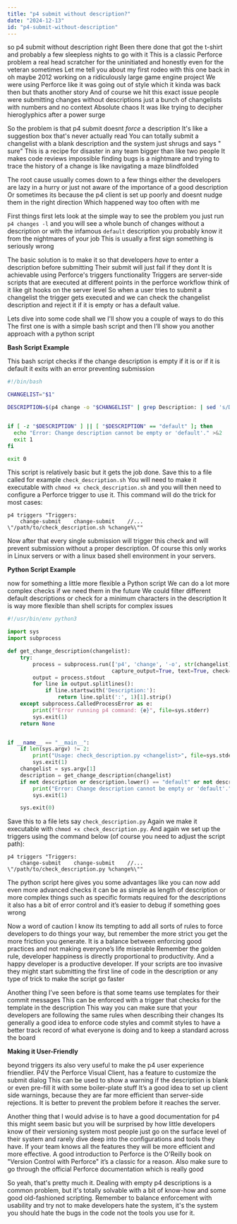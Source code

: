 ```yaml
---
title: "p4 submit without description?"
date: "2024-12-13"
id: "p4-submit-without-description"
---
```


so p4 submit without description right Been there done that got the t-shirt and probably a few sleepless nights to go with it This is a classic Perforce problem a real head scratcher for the uninitiated and honestly even for the veteran sometimes Let me tell you about my first rodeo with this one back in oh maybe 2012 working on a ridiculously large game engine project We were using Perforce like it was going out of style which it kinda was back then but thats another story And of course we hit this exact issue people were submitting changes without descriptions just a bunch of changelists with numbers and no context Absolute chaos It was like trying to decipher hieroglyphics after a power surge

So the problem is that p4 submit doesnt *force* a description It's like a suggestion box that's never actually read You can totally submit a changelist with a blank description and the system just shrugs and says " sure" This is a recipe for disaster in any team bigger than like two people It makes code reviews impossible finding bugs is a nightmare and trying to trace the history of a change is like navigating a maze blindfolded

The root cause usually comes down to a few things either the developers are lazy in a hurry or just not aware of the importance of a good description Or sometimes its because the p4 client is set up poorly and doesnt nudge them in the right direction Which happened way too often with me

First things first lets look at the simple way to see the problem you just run `p4 changes -l` and you will see a whole bunch of changes without a description or with the infamous `default` description you probably know it from the nightmares of your job This is usually a first sign something is seriously wrong

The basic solution is to make it so that developers *have* to enter a description before submitting Their submit will just fail if they dont It is achievable using Perforce's triggers functionality Triggers are server-side scripts that are executed at different points in the perforce workflow think of it like git hooks on the server level So when a user tries to submit a changelist the trigger gets executed and we can check the changelist description and reject it if it is empty or has a default value.

Lets dive into some code shall we I'll show you a couple of ways to do this The first one is with a simple bash script and then I’ll show you another approach with a python script

**Bash Script Example**

This bash script checks if the change description is empty if it is or if it is default it exits with an error preventing submission

```bash
#!/bin/bash

CHANGELIST="$1"

DESCRIPTION=$(p4 change -o "$CHANGELIST" | grep Description: | sed 's/Description:\s*//')


if [ -z "$DESCRIPTION" ] || [ "$DESCRIPTION" == "default" ]; then
  echo "Error: Change description cannot be empty or 'default'." >&2
  exit 1
fi

exit 0
```
This script is relatively basic but it gets the job done. Save this to a file called for example `check_description.sh` You will need to make it executable with `chmod +x check_description.sh` and you will then need to configure a Perforce trigger to use it. This command will do the trick for most cases:

```
p4 triggers "Triggers:
    change-submit    change-submit    //...   \"/path/to/check_description.sh %change%\""
```

Now after that every single submission will trigger this check and will prevent submission without a proper description. Of course this only works in Linux servers or with a linux based shell environment in your servers.

**Python Script Example**

 now for something a little more flexible a Python script We can do a lot more complex checks if we need them in the future We could filter different default descriptions or check for a minimum characters in the description It is way more flexible than shell scripts for complex issues

```python
#!/usr/bin/env python3

import sys
import subprocess

def get_change_description(changelist):
    try:
        process = subprocess.run(['p4', 'change', '-o', str(changelist)],
                                 capture_output=True, text=True, check=True)
        output = process.stdout
        for line in output.splitlines():
            if line.startswith('Description:'):
                return line.split(':', 1)[1].strip()
    except subprocess.CalledProcessError as e:
        print(f"Error running p4 command: {e}", file=sys.stderr)
        sys.exit(1)
    return None


if __name__ == "__main__":
    if len(sys.argv) != 2:
        print("Usage: check_description.py <changelist>", file=sys.stderr)
        sys.exit(1)
    changelist = sys.argv[1]
    description = get_change_description(changelist)
    if not description or description.lower() == "default" or not description.strip():
        print("Error: Change description cannot be empty or 'default'.", file=sys.stderr)
        sys.exit(1)

    sys.exit(0)
```

Save this to a file lets say `check_description.py` Again we make it executable with `chmod +x check_description.py`. And again we set up the triggers using the command below (of course you need to adjust the script path):

```
p4 triggers "Triggers:
    change-submit    change-submit    //...   \"/path/to/check_description.py %change%\""
```

The python script here gives you some advantages like you can now add even more advanced checks it can be as simple as length of description or more complex things such as specific formats required for the descriptions it also has a bit of error control and it’s easier to debug if something goes wrong

Now a word of caution I know its tempting to add all sorts of rules to force developers to do things your way, but remember the more strict you get the more friction you generate. It is a balance between enforcing good practices and not making everyone’s life miserable Remember the golden rule, developer happiness is directly proportional to productivity. And a happy developer is a productive developer. If your scripts are too invasive they might start submitting the first line of code in the description or any type of trick to make the script go faster

Another thing I’ve seen before is that some teams use templates for their commit messages This can be enforced with a trigger that checks for the template in the description This way you can make sure that your developers are following the same rules when describing their changes Its generally a good idea to enforce code styles and commit styles to have a better track record of what everyone is doing and to keep a standard across the board

**Making it User-Friendly**

 beyond triggers its also very useful to make the p4 user experience friendlier. P4V the Perforce Visual Client, has a feature to customize the submit dialog This can be used to show a warning if the description is blank or even pre-fill it with some boiler-plate stuff It’s a good idea to set up client side warnings, because they are far more efficient than server-side rejections. It is better to prevent the problem before it reaches the server.

Another thing that I would advise is to have a good documentation for p4 this might seem basic but you will be surprised by how little developers know of their versioning system most people just go on the surface level of their system and rarely dive deep into the configurations and tools they have. If your team knows all the features they will be more efficient and more effective. A good introduction to Perforce is the O'Reilly book on "Version Control with Perforce" it’s a classic for a reason. Also make sure to go through the official Perforce documentation which is really good

So yeah, that's pretty much it. Dealing with empty p4 descriptions is a common problem, but it's totally solvable with a bit of know-how and some good old-fashioned scripting. Remember to balance enforcement with usability and try not to make developers hate the system, it's the system you should hate the bugs in the code not the tools you use for it.
